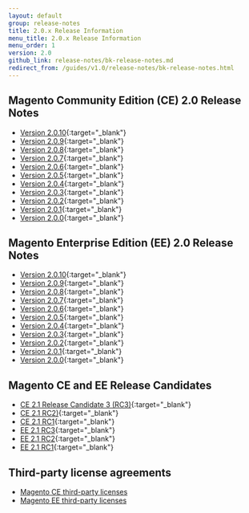 ```yaml
---
layout: default
group: release-notes
title: 2.0.x Release Information
menu_title: 2.0.x Release Information
menu_order: 1
version: 2.0
github_link: release-notes/bk-release-notes.md
redirect_from: /guides/v1.0/release-notes/bk-release-notes.html
---
```


## Magento Community Edition (CE) 2.0 Release Notes

*	[Version 2.0.10]({{page.baseurl}}release-notes/ReleaseNotes2.0.10CE.html){:target="_blank"}
*	[Version 2.0.9]({{page.baseurl}}release-notes/ReleaseNotes2.0.9CE.html){:target="_blank"}
*	[Version 2.0.8]({{page.baseurl}}release-notes/ReleaseNotes2.0.8CE.html){:target="_blank"}
*	[Version 2.0.7]({{page.baseurl}}release-notes/ReleaseNotes2.0.7CE.html){:target="_blank"}
*	[Version 2.0.6]({{page.baseurl}}release-notes/ReleaseNotes2.0.6CE.html){:target="_blank"}
*	[Version 2.0.5]({{page.baseurl}}release-notes/ReleaseNotes2.0.5CE.html){:target="_blank"}
*	[Version 2.0.4]({{page.baseurl}}release-notes/ReleaseNotes2.0.4CE.html){:target="_blank"}
*	[Version 2.0.3]({{page.baseurl}}release-notes/ReleaseNotes2.0.3CE.html){:target="_blank"}
*	[Version 2.0.2](http://docs.magento.com/m2/ce/user_guide/magento/release-notes-ce-2.0.2.html){:target="_blank"}
*	[Version 2.0.1](http://docs.magento.com/m2/ce/user_guide/magento/release-notes-ce-2.0.1.html){:target="_blank"}
*	[Version 2.0.0](ttp://docs.magento.com/m2/ce/user_guide/magento/release-notes-ce-2.0.html){:target="_blank"}

## Magento Enterprise Edition (EE) 2.0 Release Notes

*	[Version 2.0.10]({{page.baseurl}}release-notes/ReleaseNotes2.0.10EE.html){:target="_blank"}
*	[Version 2.0.9]({{page.baseurl}}release-notes/ReleaseNotes2.0.9EE.html){:target="_blank"}
*	[Version 2.0.8]({{page.baseurl}}release-notes/ReleaseNotes2.0.8EE.html){:target="_blank"}
*	[Version 2.0.7]({{page.baseurl}}release-notes/ReleaseNotes2.0.7EE.html){:target="_blank"}
*	[Version 2.0.6]({{page.baseurl}}release-notes/ReleaseNotes2.0.6EE.html){:target="_blank"}
*	[Version 2.0.5]({{page.baseurl}}release-notes/ReleaseNotes2.0.5EE.html){:target="_blank"}
*	[Version 2.0.4]({{page.baseurl}}release-notes/ReleaseNotes2.0.4EE.html){:target="_blank"}
*	[Version 2.0.3]({{page.baseurl}}release-notes/ReleaseNotes2.0.3EE.html){:target="_blank"}
*	[Version 2.0.2](http://docs.magento.com/m2/ee/user_guide/magento/release-notes-ee-2.0.2.html){:target="_blank"}
*	[Version 2.0.1](http://docs.magento.com/m2/ee/user_guide/magento/release-notes-ee-2.0.1.html){:target="_blank"}
*	[Version 2.0.0](http://docs.magento.com/m2/ee/user_guide/magento/release-notes-ee-2.0.html){:target="_blank"}

## Magento CE and EE Release Candidates

*	[CE 2.1 Release Candidate 3 (RC3)]({{page.baseurl}}release-notes/ReleaseNotes2.1_RC3EE.html){:target="_blank"}
*	[CE 2.1 RC2)]({{page.baseurl}}release-notes/ReleaseNotes2.1_RC2EE.html){:target="_blank"}
*	[CE 2.1 RC1]({{page.baseurl}}release-notes/ReleaseNotes2.1_RC1EE.html){:target="_blank"}
*	[EE 2.1 RC3]({{page.baseurl}}release-notes/ReleaseNotes2.1_RC3CE.html){:target="_blank"}
*	[EE 2.1 RC2]({{page.baseurl}}release-notes/ReleaseNotes2.1_RC2CE.html){:target="_blank"}
*	[EE 2.1 RC1]({{page.baseurl}}release-notes/ReleaseNotes2.1_RC1CE.html){:target="_blank"}


## Third-party license agreements

*	[Magento CE third-party licenses]({{page.baseurl}}release-notes/thirdparty_ce.html)
*	[Magento EE third-party licenses]({{page.baseurl}}release-notes/thirdparty_ee.html)